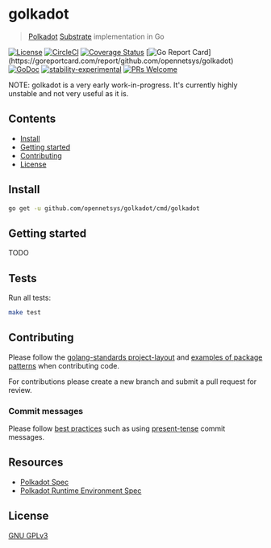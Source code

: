 # golkadot

> [Polkadot](https://github.com/paritytech/polkadot) [Substrate](https://github.com/paritytech/substrate) implementation in Go

[![License](http://img.shields.io/badge/license-GNU%20AGPL%203.0-blue.svg)](https://raw.githubusercontent.com/opennetsys/golkadot/master/LICENSE)
[![CircleCI](https://circleci.com/gh/opennetsys/golkadot.svg?style=svg)](https://circleci.com/gh/opennetsys/golkadot)
[![Coverage Status](https://coveralls.io/repos/github/opennetsys/golkadot/badge.svg?branch=master)](https://coveralls.io/github/opennetsys/golkadot?branch=master)
[![Go Report Card](https://goreportcard.com/badge/github.com/opennetsys/golkadot?)](https://goreportcard.com/report/github.com/opennetsys/golkadot)
[![GoDoc](https://godoc.org/github.com/opennetsys/golkadot?status.svg)](https://godoc.org/github.com/opennetsys/golkadot)
[![stability-experimental](https://img.shields.io/badge/stability-experimental-orange.svg)](https://github.com/emersion/stability-badges#experimental)
[![PRs Welcome](https://img.shields.io/badge/PRs-welcome-brightgreen.svg)](#contributing)

NOTE: golkadot is a very early work-in-progress. It's currently highly unstable and not very useful as it is.

## Contents

- [Install](../install)
- [Getting started](../getting-started)
- [Contributing](../contributing)
- [License](../License)

## Install

```bash
go get -u github.com/opennetsys/golkadot/cmd/golkadot
```

## Getting started

TODO

## Tests

Run all tests:

```bash
make test
```

## Contributing

Please follow the [golang-standards project-layout](https://github.com/golang-standards/project-layout) and [examples of package patterns](https://github.com/golang-standards/project-layout/tree/master/pkg) when contributing code.

For contributions please create a new branch and submit a pull request for review.

### Commit messages

Please follow [best practices](https://chris.beams.io/posts/git-commit/) such as using [present-tense](https://stackoverflow.com/a/3580764/1439168) commit messages.

## Resources

- [Polkadot Spec](https://github.com/w3f/polkadot-spec/blob/master/spec.md)
- [Polkadot Runtime Environment Spec](https://github.com/w3f/polkadot-re-spec/blob/master/polkadot_re_spec.pdf)

## License

[GNU GPLv3](LICENSE)
